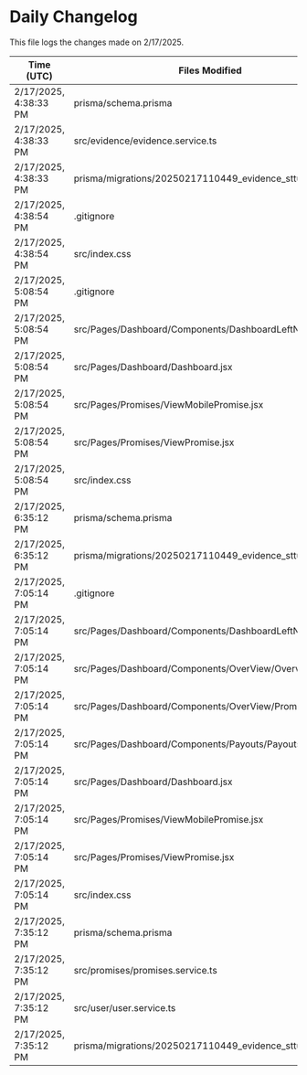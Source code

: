 # Daily Changelog

This file logs the changes made on 2/17/2025.

| Time (UTC)             | Files Modified                    | Changes (Addition/Deletion) |
|------------------------|-----------------------------------|-----------------------------|
| 2/17/2025, 4:38:33 PM | prisma/schema.prisma | 1 Additions & 1 Deletions |
| 2/17/2025, 4:38:33 PM | src/evidence/evidence.service.ts | 0 Additions & 1 Deletions |
| 2/17/2025, 4:38:33 PM | prisma/migrations/20250217110449_evidence_sttus/ | 0 Additions & 0 Deletions |
| 2/17/2025, 4:38:54 PM | .gitignore | 1 Additions & 0 Deletions|
| 2/17/2025, 4:38:54 PM | src/index.css | 1 Additions & 2 Deletions|
| 2/17/2025, 5:08:54 PM | .gitignore | 1 Additions & 0 Deletions|
| 2/17/2025, 5:08:54 PM | src/Pages/Dashboard/Components/DashboardLeftNav.jsx | 24 Additions & 0 Deletions|
| 2/17/2025, 5:08:54 PM | src/Pages/Dashboard/Dashboard.jsx | 1 Additions & 1 Deletions|
| 2/17/2025, 5:08:54 PM | src/Pages/Promises/ViewMobilePromise.jsx | 14 Additions & 6 Deletions|
| 2/17/2025, 5:08:54 PM | src/Pages/Promises/ViewPromise.jsx | 4 Additions & 4 Deletions|
| 2/17/2025, 5:08:54 PM | src/index.css | 1 Additions & 2 Deletions|
| 2/17/2025, 6:35:12 PM | prisma/schema.prisma | 1 Additions & 1 Deletions|
| 2/17/2025, 6:35:12 PM | prisma/migrations/20250217110449_evidence_sttus/ | 0 Additions & 0 Deletions|
| 2/17/2025, 7:05:14 PM | .gitignore | 1 Additions & 0 Deletions|
| 2/17/2025, 7:05:14 PM | src/Pages/Dashboard/Components/DashboardLeftNav.jsx | 25 Additions & 0 Deletions|
| 2/17/2025, 7:05:14 PM | src/Pages/Dashboard/Components/OverView/Overview.jsx | 16 Additions & 22 Deletions|
| 2/17/2025, 7:05:14 PM | src/Pages/Dashboard/Components/OverView/PromiseTable.jsx | 9 Additions & 1 Deletions|
| 2/17/2025, 7:05:14 PM | src/Pages/Dashboard/Components/Payouts/Payouts.jsx | 1 Additions & 0 Deletions|
| 2/17/2025, 7:05:14 PM | src/Pages/Dashboard/Dashboard.jsx | 1 Additions & 1 Deletions|
| 2/17/2025, 7:05:14 PM | src/Pages/Promises/ViewMobilePromise.jsx | 14 Additions & 6 Deletions|
| 2/17/2025, 7:05:14 PM | src/Pages/Promises/ViewPromise.jsx | 4 Additions & 4 Deletions|
| 2/17/2025, 7:05:14 PM | src/index.css | 1 Additions & 2 Deletions|
| 2/17/2025, 7:35:12 PM | prisma/schema.prisma | 1 Additions & 1 Deletions|
| 2/17/2025, 7:35:12 PM | src/promises/promises.service.ts | 11 Additions & 1 Deletions|
| 2/17/2025, 7:35:12 PM | src/user/user.service.ts | 13 Additions & 1 Deletions|
| 2/17/2025, 7:35:12 PM | prisma/migrations/20250217110449_evidence_sttus/ | 0 Additions & 0 Deletions|
